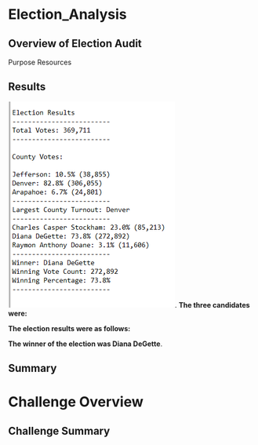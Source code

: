 # Election_Analysis

## Overview of Election Audit 
Purpose
Resources

## Results

![](/Resources/final_results.png).
**The three candidates were:**  
  

  
**The election results were as follows:**  

 **The winner of the election was Diana DeGette**.   

## Summary

  

 
 


# Challenge Overview




## Challenge Summary  






